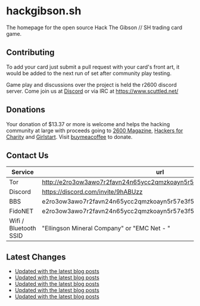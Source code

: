 # hackgibson.sh
The homepage for the open source Hack The Gibson // SH trading card game.


## Contributing

To add your card just submit a pull request with your card's front art, it would be added to the next run of set after community play testing.

Game play and discussions over the project is held the r2600 discord server. Come join us at [Discord](https://discord.com/invite/9hABUzz) or via IRC at https://www.scuttled.net/


## Donations

Your donation of $13.37 or more is welcome and helps the hacking community at large with proceeds going to [2600 Magazine](https://2600.com/), [Hackers for Charity](https://hackersforcharity.org) and [Girlstart](https://girlstart.org).  Visit [buymeacoffee](https://www.buymeacoffee.com/hackgibson.sh) to donate.


## Contact Us

Service | url
-|-
Tor | http://e2ro3ow3awo7r2favn24n65ycc2qmzkoayn5r57e3f56nvjwdcgg32ad.onion
Discord | https://discord.com/invite/9hABUzz
BBS | e2ro3ow3awo7r2favn24n65ycc2qmzkoayn5r57e3f56nvjwdcgg32ad.onion:23
FidoNET | e2ro3ow3awo7r2favn24n65ycc2qmzkoayn5r57e3f56nvjwdcgg32ad.onion:24554
Wifi / Bluetooth SSID | "Ellingson Mineral Company" or "EMC Net - <fidonet address>"

## Latest Changes
<!-- BLOG-POST-LIST:START -->
- [Updated with the latest blog posts](https://github.com/DFW2600/hackgibson.sh/commit/a9d0024783a38db35d46c06f94a9ece56ba1ae2e)
- [Updated with the latest blog posts](https://github.com/DFW2600/hackgibson.sh/commit/2a76756d2304f48585f736e8738d01114df43678)
- [Updated with the latest blog posts](https://github.com/DFW2600/hackgibson.sh/commit/7a0bb3b9e5249fe828dd4d2e1084037163b2200a)
- [Updated with the latest blog posts](https://github.com/DFW2600/hackgibson.sh/commit/bc45b48e2c38b796bfe66f07e4eb46b02e23e076)
- [Updated with the latest blog posts](https://github.com/DFW2600/hackgibson.sh/commit/af68d295669638a3bf52d374dfa4ebc319431c8c)
<!-- BLOG-POST-LIST:END -->
